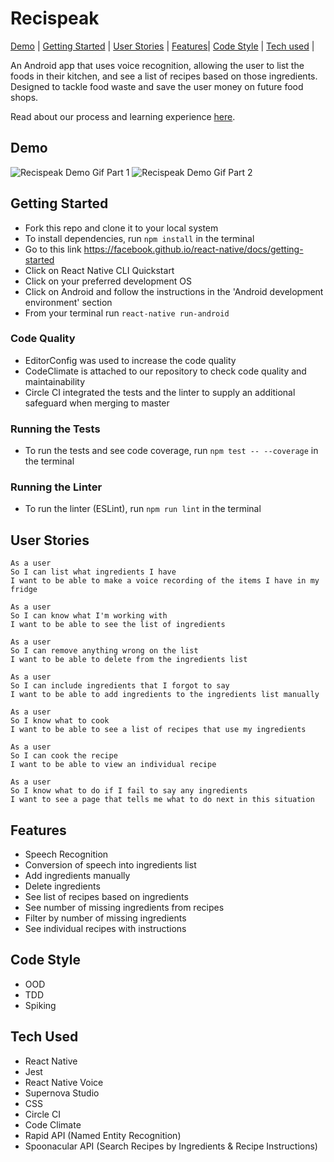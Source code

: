 # Recispeak


[Demo](#demo) | [Getting Started](#getting-started) | [User Stories](#user-stories) | [Features](#features)| [Code Style](#code-style) | [Tech used](#tech-used) | 

An Android app that uses voice recognition, allowing the user to list the foods in their kitchen, and see a list of recipes based on those ingredients. Designed to tackle food waste and save the user money on future food shops.

Read about our process and learning experience [here](https://github.com/dbacall/Recispeak/blob/master/ProgressReports.md).

## Demo

![Recispeak Demo Gif Part 1](https://media.giphy.com/media/UqwnCxy5mrlxqemZ6R/giphy.gif) ![Recispeak Demo Gif Part 2](https://media.giphy.com/media/iDb59vn7ORd8NwBxUX/giphy.gif)

## Getting Started

- Fork this repo and clone it to your local system
- To install dependencies, run ```npm install``` in the terminal
- Go to this link https://facebook.github.io/react-native/docs/getting-started
- Click on React Native CLI Quickstart
- Click on your preferred development OS
- Click on Android and follow the instructions in the 'Android development environment' section
- From your terminal run `react-native run-android`
  
### Code Quality

- EditorConfig was used to increase the code quality
- CodeClimate is attached to our repository to check code quality and maintainability
- Circle CI integrated the tests and the linter to supply an additional safeguard when merging to master

### Running the Tests

- To run the tests and see code coverage, run ```npm test -- --coverage``` in the terminal

### Running the Linter

- To run the linter (ESLint), run ```npm run lint``` in the terminal

## User Stories

```
As a user
So I can list what ingredients I have
I want to be able to make a voice recording of the items I have in my fridge
```
```
As a user
So I can know what I'm working with
I want to be able to see the list of ingredients
```
```
As a user
So I can remove anything wrong on the list
I want to be able to delete from the ingredients list
```
```
As a user
So I can include ingredients that I forgot to say
I want to be able to add ingredients to the ingredients list manually
```
```
As a user
So I know what to cook
I want to be able to see a list of recipes that use my ingredients
```
```
As a user
So I can cook the recipe
I want to be able to view an individual recipe
```
```
As a user
So I know what to do if I fail to say any ingredients
I want to see a page that tells me what to do next in this situation
```

## Features

- Speech Recognition
- Conversion of speech into ingredients list
- Add ingredients manually
- Delete ingredients
- See list of recipes based on ingredients
- See number of missing ingredients from recipes
- Filter by number of missing ingredients
- See individual recipes with instructions

## Code Style

- OOD
- TDD
- Spiking

## Tech Used

- React Native
- Jest
- React Native Voice
- Supernova Studio
- CSS
- Circle CI
- Code Climate
- Rapid API (Named Entity Recognition)
- Spoonacular API (Search Recipes by Ingredients & Recipe Instructions)
